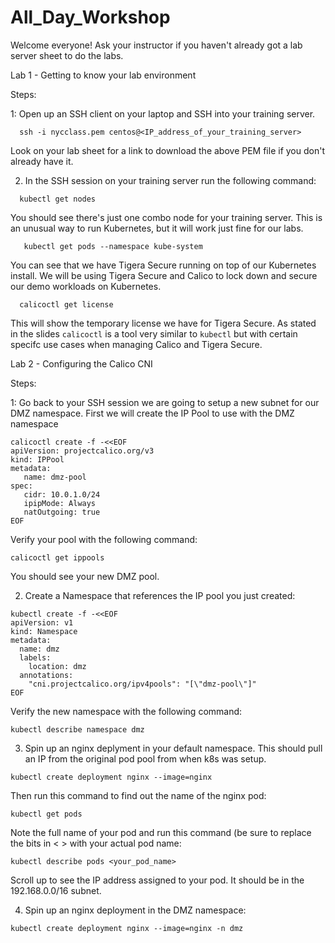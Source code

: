 # All_Day_Workshop

Welcome everyone! Ask your instructor if you haven't already got a lab server sheet to do the labs.

Lab 1 - Getting to know your lab environment

Steps:

1: Open up an SSH client on your laptop and SSH into your training server.
  ```
    ssh -i nycclass.pem centos@<IP_address_of_your_training_server>
  ```
   Look on your lab sheet for a link to download the above PEM file if you don't already have it.
   
2. In the SSH session on your training server run the following command:
```
  kubectl get nodes
```
   You should see there's just one combo node for your training server. This is an unusual way to run Kubernetes, but it will work just fine for our labs.
```
   kubectl get pods --namespace kube-system
```
   You can see that we have Tigera Secure running on top of our Kubernetes install. We will be using Tigera Secure and Calico to lock down and secure our demo workloads on Kubernetes.
```
  calicoctl get license
```
   This will show the temporary license we have for Tigera Secure. As stated in the slides ```calicoctl``` is a tool very similar to ```kubectl``` but with certain specifc use cases when managing Calico and Tigera Secure. 

Lab 2 - Configuring the Calico CNI

Steps:

1: Go back to your SSH session we are going to setup a new subnet for our DMZ namespace. First we will create the IP Pool to use with the DMZ namespace

```
calicoctl create -f -<<EOF
apiVersion: projectcalico.org/v3
kind: IPPool
metadata:
   name: dmz-pool
spec:
   cidr: 10.0.1.0/24
   ipipMode: Always
   natOutgoing: true
EOF
```
Verify your pool with the following command:
```
calicoctl get ippools
``` 
You should see your new DMZ pool.

2. Create a Namespace that references the IP pool you just created:

```
kubectl create -f -<<EOF
apiVersion: v1
kind: Namespace
metadata:
  name: dmz
  labels:
    location: dmz
  annotations:
    "cni.projectcalico.org/ipv4pools": "[\"dmz-pool\"]"
EOF
```
Verify the new namespace with the following command:
```
kubectl describe namespace dmz
```
3. Spin up an nginx deplyment in your default namespace. This should pull an IP from the original pod pool from when k8s was setup. 
```
kubectl create deployment nginx --image=nginx
```
Then run this command to find out the name of the nginx pod:
```
kubectl get pods
```
Note the full name of your pod and run this command (be sure to replace the bits in < > with your actual pod name:
```
kubectl describe pods <your_pod_name>
```
Scroll up to see the IP address assigned to your pod. It should be in the 192.168.0.0/16 subnet.

4. Spin up an nginx deployment in the DMZ namespace:
```
kubectl create deployment nginx --image=nginx -n dmz
```



